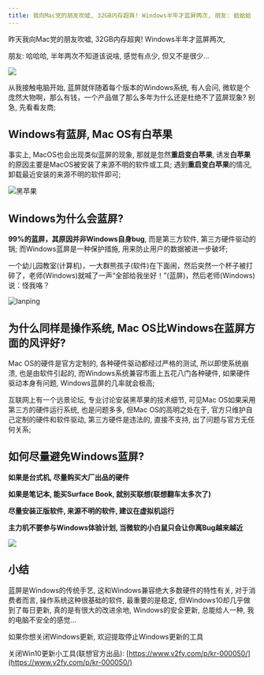 ```yaml
---
title: 我向Mac党的朋友吹嘘, 32GB内存超爽! Windows半年才蓝屏两次, 朋友: 蛤蛤蛤
---
```



昨天我向Mac党的朋友吹嘘, 32GB内存超爽! Windows半年才蓝屏两次, 

朋友: 哈哈哈, 半年两次不知道该说啥, 感觉有点少, 但又不是很少...



![](https://www.v2fy.com/asset/0i/jikemiji/jikemiji-md/kr-000128.assets/win10-2k.png)

从我接触电脑开始, 蓝屏就伴随着每个版本的Windows系统, 有人会问, 微软是个庞然大物啊，那么有钱，一个产品做了那么多年为什么还是杜绝不了蓝屏现象? 别急, 先看看友商;

## Windows有蓝屏, Mac OS有白苹果

事实上, MacOS也会出现类似蓝屏的现象, 那就是忽然**重启变白苹果**, 诱发**白苹果**的原因主要是MacOS被安装了来源不明的软件或工具; 遇到**重启变白苹果**的情况, 卸载最近安装的来源不明的软件即可;



![黑苹果](https://www.v2fy.com/asset/0i/jikemiji/jikemiji-md/kr-000128.assets/Hackintosh.jpg!760)


## Windows为什么会蓝屏?


**99%的蓝屏，其原因并非Windows自身bug**, 而是第三方软件, 第三方硬件驱动的锅; 而Windows蓝屏是一种保护措施, 用来防止用户的数据被进一步破坏;

一个幼儿园教室(计算机)，一大群熊孩子(软件)在下面闹，然后突然一个杯子被打碎了，老师(Windows)就喊了一声“全部给我坐好！”(蓝屏)，然后老师(Windows)说：怪我咯？



![lanping](https://www.v2fy.com/asset/0i/jikemiji/jikemiji-md/kr-000128.assets/lanping.png)

## 为什么同样是操作系统, Mac OS比Windows在蓝屏方面的风评好?

Mac OS的硬件是官方定制的, 各种硬件驱动都经过严格的测试, 所以即使系统崩溃, 也是由软件引起的, 而Windows系统兼容市面上五花八门各种硬件, 如果硬件驱动本身有问题, Windows蓝屏的几率就会极高;

互联网上有一个远景论坛, 专业讨论安装黑苹果的技术细节, 可见Mac OS如果采用第三方的硬件运行系统, 也是问题多多, 但Mac OS的高明之处在于, 官方只维护自己定制的硬件和软件驱动, 第三方硬件是违法的, 直接不支持, 出了问题与官方无任何关系;



## 如何尽量避免Windows蓝屏?

**如果是台式机, 尽量购买大厂出品的硬件**

**如果是笔记本, 能买Surface Book, 就别买联想(联想翻车太多次了)**

**尽量安装正版软件, 来源不明的软件, 建议在虚拟机运行**

**主力机不要参与Windows体验计划, 当微软的小白鼠只会让你离Bug越来越近**



![](https://www.v2fy.com/asset/0i/jikemiji/jikemiji-md/kr-000128.assets/%E6%9E%84%E5%BB%BA%E5%92%8C%E5%88%9B%E5%BB%BAWindows%2010%208k%E7%94%B5%E8%84%91%E5%A3%81%E7%BA%B8_%E5%BD%BC%E5%B2%B8%E5%9B%BE%E7%BD%91.jpg)





## 小结


蓝屏是Windows的传统手艺, 这和Windows兼容绝大多数硬件的特性有关, 对于消费者而言, 操作系统这种很基础的软件, 最重要的是稳定, 但Windows10却几乎做到了每日更新, 真的是有很大的改进余地, Windows的安全更新, 总能给人一种, 我的电脑不安全的感觉...

如果你想关闭Windows更新, 欢迎提取停止Windows更新的工具

关闭Win10更新小工具(联想官方出品): [https://www.v2fy.com/p/kr-000050/](https://www.v2fy.com/p/kr-000050/)






